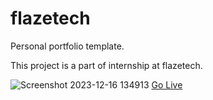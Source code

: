 # flazetech

Personal portfolio template.

This project is a part of internship at flazetech.

![Screenshot 2023-12-16 134913](https://github.com/tharuntadisetty04/flazetech/assets/148604983/b3926f2d-06e7-49e6-bd29-03fada0d9112)
[Go Live](https://tharuntadisetty04.github.io/flazetech/)
